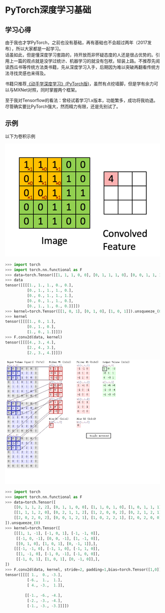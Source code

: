# PyTorch深度学习基础

## 学习心得

由于我也才学PyTorch，之前也没有基础，再有基础也不会超过两年（2017发布），所以大家都是一起学习。  
话虽如此，但是懂深度学习套路的，持开放而非怀疑态度的人还是很占优势的。引用上一篇的观点就是没学过统计、机器学习的就没有包袱，轻装上路。不推荐先阅读西瓜书等传统方法类书籍，先从深度学习入手，后期因为难以突破再翻看传统方法寻找灵感也来得及。

书籍只推荐[《动手学深度学习》(PyTorch版)](https://tangshusen.me/Dive-into-DL-PyTorch)，虽然有点挖墙脚，但是学有余力可以与MXNet对照，同时掌握两个框架。

至于我对Tensorflow的看法：曾经试着学习1.x版本，功能繁多，成功将我劝退。尽管确实要比PyTorch强大，然而精力有限，还是先别试了。


## 示例
以下为卷积示例

![convolution](images/conv1.gif)
```python
>>> import torch
>>> import torch.nn.functional as F
>>> data=torch.Tensor([[1, 1, 1, 0, 0], [0, 1, 1, 1, 0], [0, 0, 1, 1, 1], [0, 0, 1, 1, 0], [0, 1, 1, 0, 0]]).unsqueeze_(0).unsqueeze_(0)
>>> data
tensor([[[[1., 1., 1., 0., 0.],
          [0., 1., 1., 1., 0.],
          [0., 0., 1., 1., 1.],
          [0., 0., 1., 1., 0.],
          [0., 1., 1., 0., 0.]]]])
>>> kernel=torch.Tensor([[1, 0, 1], [0, 1, 0], [1, 0, 1]]).unsqueeze_(0).unsqueeze_(0)
>>> kernel
tensor([[[[1., 0., 1.],
          [0., 1., 0.],
          [1., 0., 1.]]]])
>>> F.conv2d(data, kernel)
tensor([[[[4., 3., 4.],
          [2., 4., 3.],
          [2., 3., 4.]]]])
```


![convolution](images/conv2.gif)
```python
>>> import torch
>>> import torch.nn.functional as F
>>> data=torch.Tensor([
    [[0, 1, 1, 2, 2], [0, 1, 1, 0, 0], [1, 1, 0, 1, 0], [1, 0, 1, 1, 1], [0, 2, 0, 1, 0]],
    [[1, 1, 1, 2, 0], [0, 2, 1, 1, 2], [1, 2, 0, 0, 2], [0, 2, 1, 2, 1], [2, 0, 1, 2, 0]],
    [[2, 0, 2, 0, 2], [0, 0, 1, 2, 1], [1, 0, 2, 2, 1], [2, 0, 2, 0, 0], [0, 0, 1, 1, 2]],
]).unsqueeze_(0)
>>> kernel=torch.Tensor([
    [[[1, 1, -1], [-1, 0, 1], [-1, -1, 0]],
     [[-1, 0, -1], [0, 0, -1], [1, -1, 0]],
     [[0, 1, 0], [1, 0, 1], [0, -1, 1]],],
    [[[-1, -1, 0], [-1, 1, 0], [-1, 1, 0]],
     [[1, -1, 0], [-1, 0, -1], [-1, 0, 0]],
     [[-1, 0, 1], [1, 0, 1], [0, -1, 0]],],
])
>>> F.conv2d(data, kernel, stride=2, padding=1,bias=torch.Tensor([1,0]))
tensor([[[[ 1.,  0., -3.],
          [-6.,  1.,  1.],
          [ 4., -3.,  1.]],

         [[-1., -6., -4.],
          [-2., -3., -4.],
          [-1., -3., -3.]]]])
```
